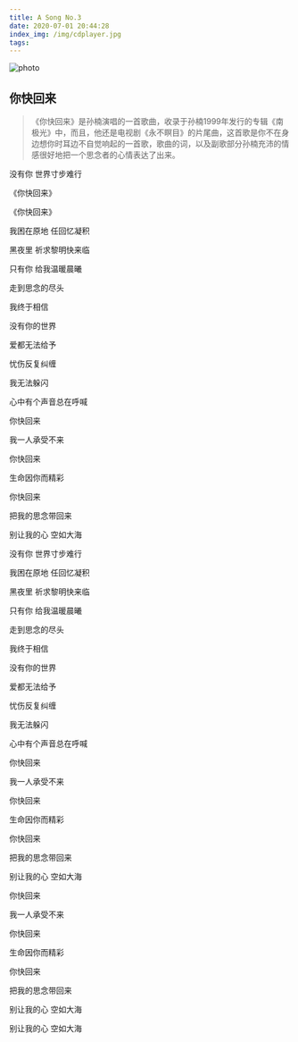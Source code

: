 ```yaml
---
title: A Song No.3
date: 2020-07-01 20:44:28
index_img: /img/cdplayer.jpg
tags:
---
```

![photo](/img/sunnan.jpg)

## 你快回来
> 《你快回来》是孙楠演唱的一首歌曲，收录于孙楠1999年发行的专辑《南极光》中，而且，他还是电视剧《永不瞑目》的片尾曲，这首歌是你不在身边想你时耳边不自觉响起的一首歌，歌曲的词，以及副歌部分孙楠充沛的情感很好地把一个思念者的心情表达了出来。

没有你 世界寸步难行

《你快回来》

《你快回来》

我困在原地 任回忆凝积

黑夜里 祈求黎明快来临

只有你 给我温暖晨曦

走到思念的尽头

我终于相信

没有你的世界

爱都无法给予

忧伤反复纠缠

我无法躲闪

心中有个声音总在呼喊

你快回来

我一人承受不来

你快回来

生命因你而精彩

你快回来

把我的思念带回来

别让我的心 空如大海

没有你 世界寸步难行

我困在原地 任回忆凝积

黑夜里 祈求黎明快来临

只有你 给我温暖晨曦

走到思念的尽头

我终于相信

没有你的世界

爱都无法给予

忧伤反复纠缠

我无法躲闪

心中有个声音总在呼喊

你快回来

我一人承受不来

你快回来

生命因你而精彩

你快回来

把我的思念带回来

别让我的心 空如大海

你快回来

我一人承受不来

你快回来

生命因你而精彩

你快回来

把我的思念带回来

别让我的心 空如大海

别让我的心 空如大海
